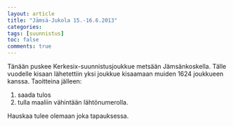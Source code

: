 ```yaml
---
layout: article
title: "Jämsä-Jukola 15.-16.6.2013"
categories:
tags: [suunnistus]
toc: false
comments: true
---
```


Tänään puskee Kerkesix-suunnistusjoukkue metsään Jämsänkoskella. Tälle
vuodelle kisaan lähetettiin yksi joukkue kisaamaan muiden 1624 joukkueen
kanssa. Taoitteina jälleen:

1.  saada tulos
2.  tulla maaliin vähintään lähtönumerolla.

Hauskaa tulee olemaan joka tapauksessa.
